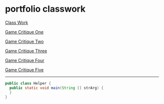 # portfolio classwork

[Class Work](Classwork.md)

[Game Critique One](critique_one.md)

[Game Critique Two](critique_two.md)

[Game Critique Three](critique_three.md)

[Game Critique Four](critique_four.md)

[Game Critique Five](critique_five.md)


---

```java
public class Helper {
  public static void main(String [] strArg) {
  }
}
```
